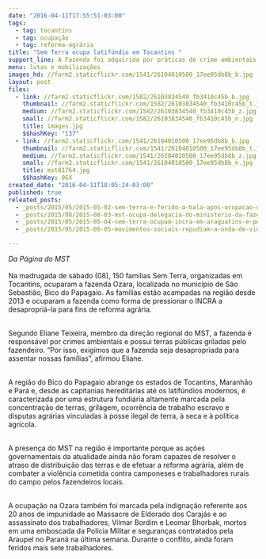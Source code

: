 ```yaml
---
date: "2016-04-11T17:55:51-03:00"
tags:
  - tag: tocantins
  - tag: ocupação
  - tag: reforma-agrária
title: "Sem Terra ocupa latifúndio em Tocantins "
support_line: A Fazenda foi adquirida por práticas de crime ambientais e grilagem
menu: lutas e mobilizações
images_hd: //farm2.staticflickr.com/1541/26104010500_17ee95db8b_b.jpg
layout: post
files:
  - link: //farm2.staticflickr.com/1582/26103834540_fb3410c45b_b.jpg
    thumbnail: //farm2.staticflickr.com/1582/26103834540_fb3410c45b_t.jpg
    medium: //farm2.staticflickr.com/1582/26103834540_fb3410c45b_z.jpg
    small: //farm2.staticflickr.com/1582/26103834540_fb3410c45b_n.jpg
    title: images.jpg
    $$hashKey: "137"
  - link: //farm2.staticflickr.com/1541/26104010500_17ee95db8b_b.jpg
    thumbnail: //farm2.staticflickr.com/1541/26104010500_17ee95db8b_t.jpg
    medium: //farm2.staticflickr.com/1541/26104010500_17ee95db8b_z.jpg
    small: //farm2.staticflickr.com/1541/26104010500_17ee95db8b_n.jpg
    title: mst81764.jpg
    $$hashKey: 0GX
created_date: "2016-04-11T18:05:24-03:00"
published: true
releated_posts:
  - _posts/2015/05/2015-05-02-sem-terra-e-ferido-a-bala-apos-ocupacao-de-um-latifundio-grilado-em-to.md
  - _posts/2015/08/2015-08-03-mst-ocupa-delegacia-do-ministerio-da-fazenda-em-curitiba.md
  - _posts/2015/05/2015-05-04-sem-terra-ocupam-incra-em-araguatins-e-pedem-fim-da-violencia-no-campo.md
  - _posts/2015/05/2015-05-05-movimentos-sociais-repudiam-a-onda-de-violencia-no-campo-em-tocantins.md

---
```

<p><em>Da P&aacute;gina do MST&nbsp;</em><br />
<br />
Na madrugada de s&aacute;bado (08), 150 fam&iacute;lias Sem Terra, organizadas em Tocantins, ocuparam a fazenda Ozara, localizada no munic&iacute;pio de S&atilde;o Sebasti&atilde;o, Bico do Papagaio. As fam&iacute;lias est&atilde;o acampadas na regi&atilde;o desde 2013 e ocuparam a fazenda como forma de pressionar o INCRA a desapropri&aacute;-la para fins de reforma agr&aacute;ria.</p>

<p><br />
Segundo Eliane Teixeira, membro da dire&ccedil;&atilde;o regional do MST, a fazenda &eacute; respons&aacute;vel por crimes ambientais e possui terras p&uacute;blicas griladas pelo fazendeiro. &ldquo;Por isso, exigimos que a fazenda seja desapropriada para assentar nossas fam&iacute;lias&rdquo;, afirmou&nbsp;Eliane.&nbsp;</p>

<p><br />
A regi&atilde;o do Bico do Papagaio abrange os estados de Tocantins, Maranh&atilde;o e Par&aacute; e, desde as capitanias heredit&aacute;rias at&eacute; os latif&uacute;ndios modernos, &eacute; caracterizada por uma estrutura fundi&aacute;ria altamente marcada pela concentra&ccedil;&atilde;o de terras, grilagem, ocorr&ecirc;ncia de trabalho escravo e disputas agr&aacute;rias vinculadas &agrave; posse ilegal de terra, &agrave; seca e&nbsp;&agrave; pol&iacute;tica agr&iacute;cola.</p>

<p><br />
A presen&ccedil;a do MST na regi&atilde;o &eacute; importante porque as a&ccedil;&otilde;es governamentais da atualidade ainda n&atilde;o foram capazes de resolver o atraso de distribui&ccedil;&atilde;o das terras e de efetuar a reforma agr&aacute;ria, al&eacute;m de combater a viol&ecirc;ncia cometida contra camponeses e trabalhadores rurais do campo pelos fazendeiros locais.&nbsp;</p>

<p><br />
A ocupa&ccedil;&atilde;o na Ozara tamb&eacute;m foi marcada pela indigna&ccedil;&atilde;o referente aos 20 anos de impunidade ao Massacre de Eldorado dos Caraj&aacute;s e ao assassinato dos trabalhadores, Vilmar Bordim e Leomar Bhorbak, mortos em uma emboscada da Pol&iacute;cia Militar e seguran&ccedil;as contratados pela Araupel no Paran&aacute; na &uacute;ltima semana. Durante o conflito, ainda foram feridos mais sete trabalhadores.</p>

<p>&nbsp;</p>
